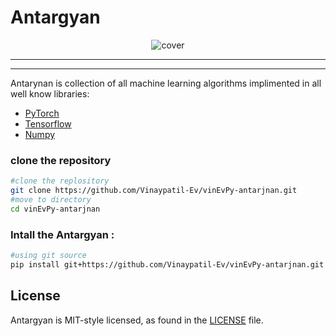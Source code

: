 # Antargyan
<p align="center"><img src="https://raw.githubusercontent.com/Vinaypatil-Ev/vinEvPy-antarjnan/master/docs/img/antargyan.png" alt="cover"></p>

------------------------------------------------------------------------

--------------------------------------------------------------------------------


Antarynan is collection of all machine learning algorithms implimented in all well know libraries:

- [PyTorch](https://github.com/pytorch/pytorch.git) 
- [Tensorflow](https://github.com/tensorflow/tensorflow.git) 
- [Numpy](https://github.com/numpy/numpy.git)


### clone the repository

```bash
#clone the replository
git clone https://github.com/Vinaypatil-Ev/vinEvPy-antarjnan.git
#move to directory
cd vinEvPy-antarjnan
```

### Intall the Antargyan :

```bash
#using git source
pip install git+https://github.com/Vinaypatil-Ev/vinEvPy-antarjnan.git
```

## License

Antargyan is MIT-style licensed, as found in the [LICENSE](LICENSE) file.